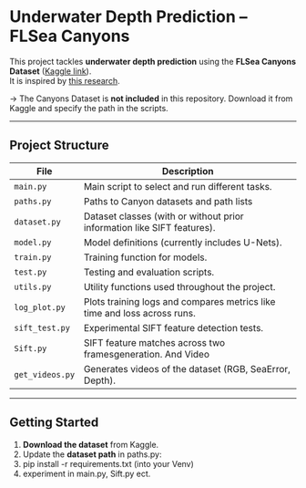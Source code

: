 # Underwater Depth Prediction – FLSea Canyons

This project tackles **underwater depth prediction** using the **FLSea Canyons Dataset** ([Kaggle link](https://www.kaggle.com/datasets/viseaonlab/flsea-vi)).  
It is inspired by [this research](https://ieeexplore.ieee.org/abstract/document/10611007).

-> The Canyons Dataset is **not included** in this repository. Download it from Kaggle and specify the path in the scripts.

---

## Project Structure

| File | Description |
|------|-------------|
| `main.py` | Main script to select and run different tasks. |
| `paths.py` | Paths to Canyon datasets and path lists |
| `dataset.py` | Dataset classes (with or without prior information like SIFT features). |
| `model.py` | Model definitions (currently includes U-Nets). |
| `train.py` | Training function for models. |
| `test.py` | Testing and evaluation scripts. |
| `utils.py` | Utility functions used throughout the project. |
| `log_plot.py` | Plots training logs and compares metrics like time and loss across runs. |
| `sift_test.py` | Experimental SIFT feature detection tests. |
| `Sift.py` | SIFT feature matches across two framesgeneration. And Video |
| `get_videos.py` | Generates videos of the dataset (RGB, SeaError, Depth). |

---

## Getting Started

1. **Download the dataset** from Kaggle.  
2. Update the **dataset path** in paths.py:  
3. pip install -r requirements.txt (into your Venv)
4. experiment in main.py, Sift.py ect.

